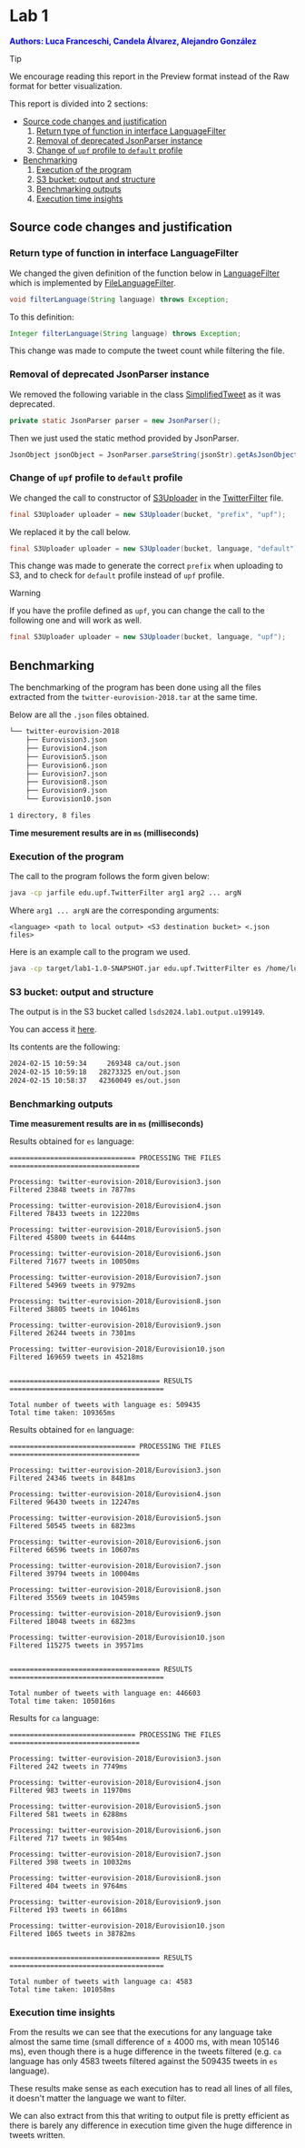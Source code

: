 # Lab 1
<font color="blue"><b>Authors: Luca Franceschi, Candela Álvarez, Alejandro González</b></font>

> [!TIP]
> We encourage reading this report in the Preview format instead
> of the Raw format for better visualization.

This report is divided into 2 sections:
- [Source code changes and justification](#source-code-changes-and-justification)
  1. [Return type of function in interface LanguageFilter](#return-type-of-function-in-interface-languagefilter)
  2. [Removal of deprecated JsonParser instance](#removal-of-deprecated-jsonparser-instance)
  3. [Change of `upf` profile to `default` profile](#change-of-upf-profile-to-default-profile)
- [Benchmarking](#benchmarking)
  1. [Execution of the program](#execution-of-the-program)
  2. [S3 bucket: output and structure](#s3-bucket-output-and-structure)
  3. [Benchmarking outputs](#benchmarking-outputs)
  4. [Execution time insights](#execution-time-insights)

## Source code changes and justification

### Return type of function in interface LanguageFilter

We changed the given definition of the function below in [LanguageFilter](./src/main/java/edu/upf/filter/LanguageFilter.java)
which is implemented by [FileLanguageFilter](./src/main/java/edu/upf/filter/FileLanguageFilter.java).

```java
void filterLanguage(String language) throws Exception;
```

To this definition:

```java
Integer filterLanguage(String language) throws Exception;
```

This change was made to compute the tweet count while filtering the file.

### Removal of deprecated JsonParser instance

We removed the following variable in the class [SimplifiedTweet](./src/main/java/edu/upf/parser/SimplifiedTweet.java) as it was deprecated.

```java
private static JsonParser parser = new JsonParser();
```

Then we just used the static method provided by JsonParser.

```java
JsonObject jsonObject = JsonParser.parseString(jsonStr).getAsJsonObject();
```

### Change of `upf` profile to `default` profile

We changed the call to constructor of [S3Uploader](./src/main/java/edu/upf/uploader/S3Uploader.java) in the 
[TwitterFilter](./src/main/java/edu/upf/TwitterFilter.java) file.

```java
final S3Uploader uploader = new S3Uploader(bucket, "prefix", "upf");
```

We replaced it by the call below.

```java
final S3Uploader uploader = new S3Uploader(bucket, language, "default");
```

This change was made to generate the correct `prefix` when uploading to S3, and to check for `default` profile instead of `upf` profile. 

> [!WARNING]
> If you have the profile defined as `upf`, you can change the
> call to the following one and will work as well.

```java
final S3Uploader uploader = new S3Uploader(bucket, language, "upf");
```

## Benchmarking

The benchmarking of the program has been done using all the files extracted from the `twitter-eurovision-2018.tar` at the same time.

Below are all the `.json` files obtained.

```bash
└── twitter-eurovision-2018
    ├── Eurovision3.json
    ├── Eurovision4.json
    ├── Eurovision5.json
    ├── Eurovision6.json
    ├── Eurovision7.json
    ├── Eurovision8.json
    ├── Eurovision9.json
    └── Eurovision10.json

1 directory, 8 files
```

<b>Time mesurement results are in `ms` (milliseconds)</b>

### Execution of the program

The call to the program follows the form given below:

```bash
java -cp jarfile edu.upf.TwitterFilter arg1 arg2 ... argN
```

Where `arg1 ... argN` are the corresponding arguments:

```
<language> <path to local output> <S3 destination bucket> <.json files>
```

Here is an example call to the program we used.

```bash
java -cp target/lab1-1.0-SNAPSHOT.jar edu.upf.TwitterFilter es /home/lukovsky/Documents/SDGE/tmp/out.txt lsds2024.lab1.output.u199149 twitter-eurovision-2018/Eurovision3.json twitter-eurovision-2018/Eurovision4.json twitter-eurovision-2018/Eurovision5.json twitter-eurovision-2018/Eurovision6.json twitter-eurovision-2018/Eurovision7.json twitter-eurovision-2018/Eurovision8.json twitter-eurovision-2018/Eurovision9.json twitter-eurovision-2018/Eurovision10.json
```

### S3 bucket: output and structure

The output is in the S3 bucket called `lsds2024.lab1.output.u199149`.

You can access it [here](https://s3.console.aws.amazon.com/s3/buckets/lsds2024.lab1.output.u199149).

Its contents are the following:

```bash
2024-02-15 10:59:34     269348 ca/out.json
2024-02-15 10:59:18   28273325 en/out.json
2024-02-15 10:58:37   42360049 es/out.json
```

### Benchmarking outputs

<b>Time measurement results are in `ms` (milliseconds)</b>

Results obtained for `es` language:

```
=============================== PROCESSING THE FILES ================================

Processing: twitter-eurovision-2018/Eurovision3.json
Filtered 23848 tweets in 7877ms

Processing: twitter-eurovision-2018/Eurovision4.json
Filtered 78433 tweets in 12220ms

Processing: twitter-eurovision-2018/Eurovision5.json
Filtered 45800 tweets in 6444ms

Processing: twitter-eurovision-2018/Eurovision6.json
Filtered 71677 tweets in 10050ms

Processing: twitter-eurovision-2018/Eurovision7.json
Filtered 54969 tweets in 9792ms

Processing: twitter-eurovision-2018/Eurovision8.json
Filtered 38805 tweets in 10461ms

Processing: twitter-eurovision-2018/Eurovision9.json
Filtered 26244 tweets in 7301ms

Processing: twitter-eurovision-2018/Eurovision10.json
Filtered 169659 tweets in 45218ms


===================================== RESULTS ======================================

Total number of tweets with language es: 509435
Total time taken: 109365ms
```

Results obtained for `en` language:

```
=============================== PROCESSING THE FILES ================================

Processing: twitter-eurovision-2018/Eurovision3.json
Filtered 24346 tweets in 8481ms

Processing: twitter-eurovision-2018/Eurovision4.json
Filtered 96430 tweets in 12247ms

Processing: twitter-eurovision-2018/Eurovision5.json
Filtered 50545 tweets in 6823ms

Processing: twitter-eurovision-2018/Eurovision6.json
Filtered 66596 tweets in 10607ms

Processing: twitter-eurovision-2018/Eurovision7.json
Filtered 39794 tweets in 10004ms

Processing: twitter-eurovision-2018/Eurovision8.json
Filtered 35569 tweets in 10459ms

Processing: twitter-eurovision-2018/Eurovision9.json
Filtered 18048 tweets in 6823ms

Processing: twitter-eurovision-2018/Eurovision10.json
Filtered 115275 tweets in 39571ms


===================================== RESULTS ======================================

Total number of tweets with language en: 446603
Total time taken: 105016ms
```

Results for `ca` language:

```
=============================== PROCESSING THE FILES ================================

Processing: twitter-eurovision-2018/Eurovision3.json
Filtered 242 tweets in 7749ms

Processing: twitter-eurovision-2018/Eurovision4.json
Filtered 983 tweets in 11970ms

Processing: twitter-eurovision-2018/Eurovision5.json
Filtered 581 tweets in 6288ms

Processing: twitter-eurovision-2018/Eurovision6.json
Filtered 717 tweets in 9854ms

Processing: twitter-eurovision-2018/Eurovision7.json
Filtered 398 tweets in 10032ms

Processing: twitter-eurovision-2018/Eurovision8.json
Filtered 404 tweets in 9764ms

Processing: twitter-eurovision-2018/Eurovision9.json
Filtered 193 tweets in 6618ms

Processing: twitter-eurovision-2018/Eurovision10.json
Filtered 1065 tweets in 38782ms


===================================== RESULTS ======================================

Total number of tweets with language ca: 4583
Total time taken: 101058ms
```

### Execution time insights

From the results we can see that the executions for any language take almost the same time (small difference of $\pm$ $4000$ ms, with mean $105146$ ms), even though there is a huge difference in the tweets filtered (e.g. `ca` language has only $4583$ tweets filtered against the $509435$ tweets in `es` language).

These results make sense as each execution has to read all lines of all files, it doesn't matter the language we want to filter. 

We can also extract from this that writing to output file is pretty efficient as there is barely any difference in execution time given the huge difference in tweets written.